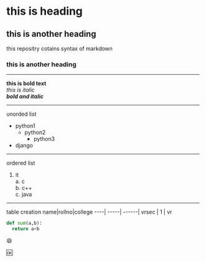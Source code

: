 # this is heading
## this is another heading
this repositry cotains syntax of markdown
###  this is another heading
_____________________________________________________
**this is bold text**  
*this is italic*  
***bold and italic***  
___________________________________________________
unorded list  
  - python1
    - python2
      - python3
  - django
______________________________________
ordered list  
1. it  
  a. c  
  b. c++  
  c. java  
_________________________________________
table creation 
name|rollno|college
----| -----| ------|
vrsec | 1 | vr

``` python
def sum(a,b):
  return a+b
```
:smile:  

:ok:  
